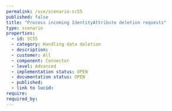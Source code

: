 ```yaml
---
permalink: /use/scenario-sc55
published: false
title: "Process incoming IdentityAttribute deletion requests"
type: scenario
properties:
  - id: SC55
  - category: Handling data deletion
  - description: 
  - customer: All
  - component: Connector
  - level: Advanced
  - implementation status: OPEN
  - documentation status: OPEN
  - published: 
  - link to lucid: 
require:
required_by:
---
```


